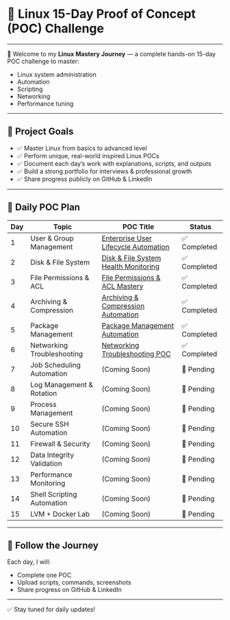 # 🚀 Linux 15-Day Proof of Concept (POC) Challenge

---

👋 Welcome to my **Linux Mastery Journey** — a complete hands-on 15-day POC challenge to master:

- Linux system administration
- Automation
- Scripting
- Networking
- Performance tuning

---

## 🎯 Project Goals

- ✅ Master Linux from basics to advanced level
- ✅ Perform unique, real-world inspired Linux POCs
- ✅ Document each day’s work with explanations, scripts, and outputs
- ✅ Build a strong portfolio for interviews & professional growth
- ✅ Share progress publicly on GitHub & LinkedIn

---

## 📅 Daily POC Plan

| Day | Topic                  | POC Title                                      | Status      |
|-----|-------------------------|-----------------------------------------------|-------------|
| 1   | User & Group Management | [Enterprise User Lifecycle Automation](./Day1-UserLifecycle/README.md)   | ✅ Completed |
| 2   | Disk & File System      | [Disk & File System Health Monitoring](./Day2-DiskFilesystem/README.md) | ✅ Completed |
| 3   | File Permissions & ACL  | [File Permissions & ACL Mastery](./Day3-FilePermissions/README.md) | ✅ Completed |
| 4   | Archiving & Compression | [Archiving & Compression Automation](./Day4-ArchivingCompression/README.md) | ✅ Completed |
| 5   | Package Management      | [Package Management Automation](./Day5-PackageManagement/README.md) | ✅ Completed |
| 6   | Networking Troubleshooting | [Networking Troubleshooting POC](./Day6-NetworkTroubleshooting/README.md) | ✅ Completed |
| 7   | Job Scheduling Automation | (Coming Soon)                             | 🚧 Pending  |
| 8   | Log Management & Rotation | (Coming Soon)                             | 🚧 Pending  |
| 9   | Process Management      | (Coming Soon)                                | 🚧 Pending  |
| 10  | Secure SSH Automation   | (Coming Soon)                                | 🚧 Pending  |
| 11  | Firewall & Security     | (Coming Soon)                                | 🚧 Pending  |
| 12  | Data Integrity Validation | (Coming Soon)                              | 🚧 Pending  |
| 13  | Performance Monitoring  | (Coming Soon)                                | 🚧 Pending  |
| 14  | Shell Scripting Automation | (Coming Soon)                            | 🚧 Pending  |
| 15  | LVM + Docker Lab        | (Coming Soon)                                | 🚧 Pending  |

---

## 🔗 Follow the Journey

Each day, I will:

- Complete one POC
- Upload scripts, commands, screenshots
- Share progress on GitHub & LinkedIn

---

✅ Stay tuned for daily updates!
